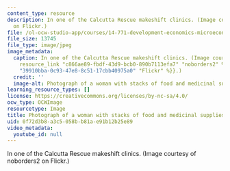 ```yaml
---
content_type: resource
description: In one of the Calcutta Rescue makeshift clinics. (Image courtesy of noborders2
  on Flickr.)
file: /ol-ocw-studio-app/courses/14-771-development-economics-microeconomic-issues-and-policy-models-fall-2008/0f72d3b8a3c5058bb81ae91b12b25e89_14-771f08-th.jpg
file_size: 13745
file_type: image/jpeg
image_metadata:
  caption: In one of the Calcutta Rescue makeshift clinics. (Image courtesy of {{%
    resource_link "c866ae89-fbdf-43d9-bcb0-890b7113efa7" "noborders2" %}} on {{% resource_link
    "39910bba-0c93-47e8-8c51-17cbb40975a0" "Flickr" %}}.)
  credit: ''
  image-alt: Photograph of a woman with stacks of food and medicinal supplies.
learning_resource_types: []
license: https://creativecommons.org/licenses/by-nc-sa/4.0/
ocw_type: OCWImage
resourcetype: Image
title: Photograph of a woman with stacks of food and medicinal supplies
uid: 0f72d3b8-a3c5-058b-b81a-e91b12b25e89
video_metadata:
  youtube_id: null
---
```

In one of the Calcutta Rescue makeshift clinics. (Image courtesy of noborders2 on Flickr.)